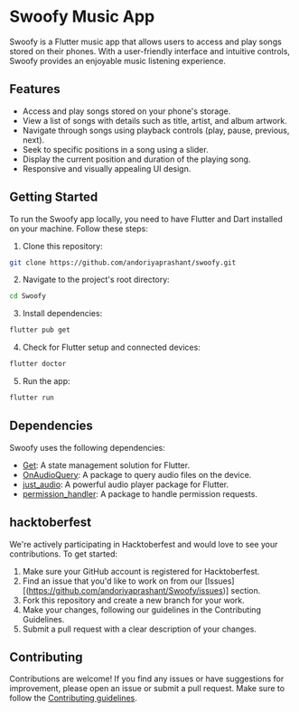 # Swoofy Music App

Swoofy is a Flutter music app that allows users to access and play songs stored on their phones. With a user-friendly interface and intuitive controls, Swoofy provides an enjoyable music listening experience.

## Features

- Access and play songs stored on your phone's storage.
- View a list of songs with details such as title, artist, and album artwork.
- Navigate through songs using playback controls (play, pause, previous, next).
- Seek to specific positions in a song using a slider.
- Display the current position and duration of the playing song.
- Responsive and visually appealing UI design.

## Getting Started

To run the Swoofy app locally, you need to have Flutter and Dart installed on your machine. Follow these steps:

1. Clone this repository:

 ```bash
 git clone https://github.com/andoriyaprashant/swoofy.git
```

2. Navigate to the project's root directory:

```bash
cd Swoofy
```

3. Install dependencies:

```bash
flutter pub get
``` 

4. Check for Flutter setup and connected devices:

```bash
flutter doctor
```

5. Run the app:

```bash
flutter run
```

## Dependencies

Swoofy uses the following dependencies:

- [Get](https://pub.dev/packages/get): A state management solution for Flutter.
- [OnAudioQuery](https://pub.dev/packages/on_audio_query): A package to query audio files on the device.
- [just_audio](https://pub.dev/packages/just_audio): A powerful audio player package for Flutter.
- [permission_handler](https://pub.dev/packages/permission_handler): A package to handle permission requests.

## hacktoberfest

We're actively participating in Hacktoberfest and would love to see your contributions. To get started:

1. Make sure your GitHub account is registered for Hacktoberfest.
2. Find an issue that you'd like to work on from our [Issues][(https://github.com/andoriyaprashant/Swoofy/issues)] section.
3. Fork this repository and create a new branch for your work.
4. Make your changes, following our guidelines in the Contributing Guidelines.
5. Submit a pull request with a clear description of your changes.

## Contributing
Contributions are welcome! If you find any issues or have suggestions for improvement, please open an issue or submit a pull request. Make sure to follow the [Contributing guidelines]([CONTRIBUTING.md]).




